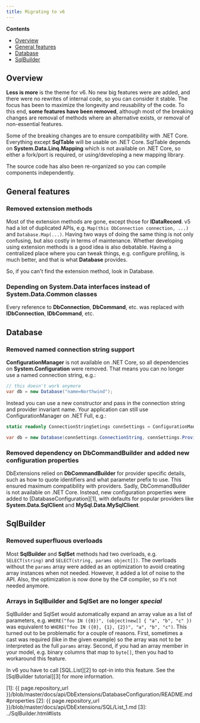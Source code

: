 ```yaml
---
title: Migrating to v6
---
```


**Contents**
- [Overview](#overview)
- [General features](#general-features)
- [Database](#database)
- [SqlBuilder](#sqlbuilder)

Overview
--------
**Less is more** is the theme for v6. No new big features were are added, and there were no rewrites of internal code, so you can consider it stable. The focus has been to maximize the longevity and reusability of the code. To this end, **some features have been removed**, although most of the breaking changes are removal of methods where an alternative exists, or removal of non-essential features.

Some of the breaking changes are to ensure compatibility with .NET Core. Everything except **SqlTable** will be usable on .NET Core. SqlTable depends on **System.Data.Linq.Mapping** which is not available on .NET Core, so either a fork/port is required, or using/developing a new mapping library.

The source code has also been re-organized so you can compile components independently.

General features
----------------

### Removed extension methods

Most of the extension methods are gone, except those for **IDataRecord**. v5 had a lot of duplicated APIs, e.g. `Map(this DbConnection connection, ...)` and `Database.Map(...)`. Having two ways of doing the same thing is not only confusing, but also costly in terms of maintenance. Whether developing using extension methods is a good idea is also debatable. Having a centralized place where you can tweak things, e.g. configure profiling, is much better, and that is what **Database** provides.

So, if you can't find the extension method, look in Database.

### Depending on System.Data interfaces instead of System.Data.Common classes

Every reference to **DbConnection**, **DbCommand**, etc. was replaced with **IDbConnection**, **IDbCommand**, etc.

Database
--------

### Removed named connection string support

**ConfigurationManager** is not available on .NET Core, so all dependencies on **System.Configuration** were removed. That means you can no longer use a named connection string, e.g.:

```csharp
// this doesn't work anymore
var db = new Database("name=Northwind");
```

Instead you can use a new constructor and pass in the connection string and provider invariant name. Your application can still use ConfigurationManager on .NET Full, e.g.:

```csharp
static readonly ConnectionStringSetings connSettings = ConfigurationManager.ConnectionStrings["Northwind"];

var db = new Database(connSettings.ConnectionString, connSettings.ProviderName);
```

### Removed dependency on DbCommandBuilder and added new configuration properties

DbExtensions relied on **DbCommandBuilder** for provider specific details, such as how to quote identifiers and what parameter prefix to use. This ensured maximum compatibility with providers. Sadly, DbCommandBuilder is not available on .NET Core. Instead, new configuration properties were added to [DatabaseConfiguration][1], with defaults for popular providers like **System.Data.SqlClient** and **MySql.Data.MySqlClient**.

SqlBuilder
----------

### Removed superfluous overloads

Most **SqlBuilder** and **SqlSet** methods had two overloads, e.g. `SELECT(string)` and `SELECT(string, params object[])`. The overloads without the `params` array were added as an optimization to avoid creating array instances when not needed. However, it added a lot of noise to the API. Also, the optimization is now done by the C# compiler, so it's not needed anymore.

### Arrays in SqlBuilder and SqlSet are no longer *special*

SqlBuilder and SqlSet would automatically expand an array value as a list of parameters, e.g. `WHERE("foo IN ({0})", (object)new[] { "a", "b", "c" })` was equivalent to `WHERE("foo IN ({0}, {1}, {2})", "a", "b", "c")`. This turned out to be problematic for a couple of reasons. First, sometimes a cast was required (like in the given example) so the array was not to be interpreted as the full `params` array. Second, if you had an array member in your model, e.g. binary columns that map to `byte[]`, then you had to workaround this feature.

In v6 you have to call [SQL.List][2] to opt-in into this feature. See the [SqlBuilder tutorial][3] for more information.

[1]: {{ page.repository_url }}/blob/master/docs/api/DbExtensions/DatabaseConfiguration/README.md#properties
[2]: {{ page.repository_url }}/blob/master/docs/api/DbExtensions/SQL/List_1.md
[3]: ../SqlBuilder.html#lists

